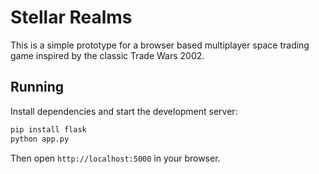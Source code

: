 # Stellar Realms

This is a simple prototype for a browser based multiplayer space trading game inspired by the classic Trade Wars 2002.

## Running

Install dependencies and start the development server:

```bash
pip install flask
python app.py
```

Then open `http://localhost:5000` in your browser.
